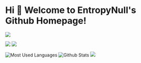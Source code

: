 # Hi 🎉 Welcome to EntropyNull's Github Homepage!

<img src="https://readme-typing-svg.herokuapp.com/?lines=Nice%20to%20meet%20U;Hello%20Github%20World!&font=Roboto" />

<p>
<img src="https://img.shields.io/static/v1?label=Program&message=Python&color=blue"/>
<img src="https://visitor-badge.glitch.me/badge?page_id=https://github.com/EntropyNull&right_color=red" />
</p>

![Most Used Languages](https://github-readme-stats.vercel.app/api/top-langs/?username=EntropyNull&theme=dark&layout=compact&count_private=true)
![Github Stats](https://github-readme-stats.vercel.app/api?username=EntropyNull&show_icons=true&theme=dark&count_private=true)
![](https://activity-graph.herokuapp.com/graph?username=EntropyNull&theme=github)
